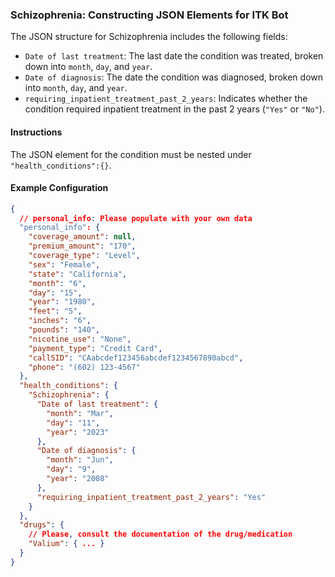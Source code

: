 ### Schizophrenia: Constructing JSON Elements for ITK Bot

The JSON structure for Schizophrenia includes the following fields:

- `Date of last treatment`: The last date the condition was treated, broken down into `month`, `day`, and `year`.
- `Date of diagnosis`: The date the condition was diagnosed, broken down into `month`, `day`, and `year`.
- `requiring_inpatient_treatment_past_2_years`: Indicates whether the condition required inpatient treatment in the past 2 years (`"Yes"` or `"No"`).

#### Instructions

The JSON element for the condition must be nested under `"health_conditions":{}`.

#### Example Configuration

```json
{
  // personal_info: Please populate with your own data
  "personal_info": {
    "coverage_amount": null,
    "premium_amount": "170",
    "coverage_type": "Level",
    "sex": "Female",
    "state": "California",
    "month": "6",
    "day": "15",
    "year": "1980",
    "feet": "5",
    "inches": "6",
    "pounds": "140",
    "nicotine_use": "None",
    "payment_type": "Credit Card",
    "callSID": "CAabcdef123456abcdef1234567890abcd",
    "phone": "(602) 123-4567"
  },
  "health_conditions": {
    "Schizophrenia": {
      "Date of last treatment": {
        "month": "Mar",
        "day": "11",
        "year": "2023"
      },
      "Date of diagnosis": {
        "month": "Jun",
        "day": "9",
        "year": "2008"
      },
      "requiring_inpatient_treatment_past_2_years": "Yes"
    }
  },
  "drugs": {
    // Please, consult the documentation of the drug/medication
    "Valium": { ... }
  }
}
```
